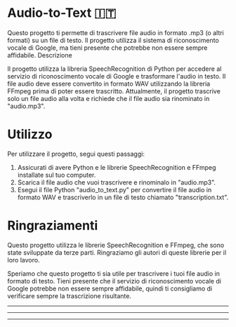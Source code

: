 # Audio-to-Text :it:

Questo progetto ti permette di trascrivere file audio in formato .mp3 (o altri formati) su un file di testo. Il progetto utilizza il sistema di riconoscimento vocale di Google, ma tieni presente che potrebbe non essere sempre affidabile.
Descrizione

Il progetto utilizza la libreria SpeechRecognition di Python per accedere al servizio di riconoscimento vocale di Google e trasformare l'audio in testo. Il file audio deve essere convertito in formato WAV utilizzando la libreria FFmpeg prima di poter essere trascritto. Attualmente, il progetto trascrive solo un file audio alla volta e richiede che il file audio sia rinominato in "audio.mp3".
# Utilizzo

Per utilizzare il progetto, segui questi passaggi:

1. Assicurati di avere Python e le librerie SpeechRecognition e FFmpeg installate sul tuo computer.
2. Scarica il file audio che vuoi trascrivere e rinominalo in "audio.mp3".
3. Esegui il file Python "audio_to_text.py" per convertire il file audio in formato WAV e trascriverlo in un file di testo chiamato "transcription.txt".

# Ringraziamenti

Questo progetto utilizza le librerie SpeechRecognition e FFmpeg, che sono state sviluppate da terze parti. Ringraziamo gli autori di queste librerie per il loro lavoro.

Speriamo che questo progetto ti sia utile per trascrivere i tuoi file audio in formato di testo. Tieni presente che il servizio di riconoscimento vocale di Google potrebbe non essere sempre affidabile, quindi ti consigliamo di verificare sempre la trascrizione risultante.

***************************************************************
------------------------------------------------------------
__________________________________________________________